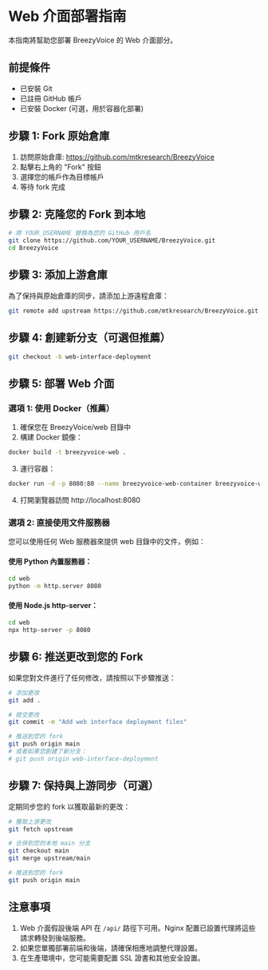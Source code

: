 # Web 介面部署指南

本指南將幫助您部署 BreezyVoice 的 Web 介面部分。

## 前提條件

- 已安裝 Git
- 已註冊 GitHub 帳戶
- 已安裝 Docker (可選，用於容器化部署)

## 步驟 1: Fork 原始倉庫

1. 訪問原始倉庫: https://github.com/mtkresearch/BreezyVoice
2. 點擊右上角的 "Fork" 按鈕
3. 選擇您的帳戶作為目標帳戶
4. 等待 fork 完成

## 步驟 2: 克隆您的 Fork 到本地

```bash
# 將 YOUR_USERNAME 替換為您的 GitHub 用戶名
git clone https://github.com/YOUR_USERNAME/BreezyVoice.git
cd BreezyVoice
```

## 步驟 3: 添加上游倉庫

為了保持與原始倉庫的同步，請添加上游遠程倉庫：

```bash
git remote add upstream https://github.com/mtkresearch/BreezyVoice.git
```

## 步驟 4: 創建新分支（可選但推薦）

```bash
git checkout -b web-interface-deployment
```

## 步驟 5: 部署 Web 介面

### 選項 1: 使用 Docker（推薦）

1. 確保您在 BreezyVoice/web 目錄中
2. 構建 Docker 鏡像：

```bash
docker build -t breezyvoice-web .
```

3. 運行容器：

```bash
docker run -d -p 8080:80 --name breezyvoice-web-container breezyvoice-web
```

4. 打開瀏覽器訪問 http://localhost:8080

### 選項 2: 直接使用文件服務器

您可以使用任何 Web 服務器來提供 web 目錄中的文件，例如：

#### 使用 Python 內置服務器：

```bash
cd web
python -m http.server 8080
```

#### 使用 Node.js http-server：

```bash
cd web
npx http-server -p 8080
```

## 步驟 6: 推送更改到您的 Fork

如果您對文件進行了任何修改，請按照以下步驟推送：

```bash
# 添加更改
git add .

# 提交更改
git commit -m "Add web interface deployment files"

# 推送到您的 fork
git push origin main
# 或者如果您創建了新分支：
# git push origin web-interface-deployment
```

## 步驟 7: 保持與上游同步（可選）

定期同步您的 fork 以獲取最新的更改：

```bash
# 獲取上游更改
git fetch upstream

# 合併到您的本地 main 分支
git checkout main
git merge upstream/main

# 推送到您的 fork
git push origin main
```

## 注意事項

1. Web 介面假設後端 API 在 `/api/` 路徑下可用。Nginx 配置已設置代理將這些請求轉發到後端服務。
2. 如果您單獨部署前端和後端，請確保相應地調整代理設置。
3. 在生產環境中，您可能需要配置 SSL 證書和其他安全設置。
